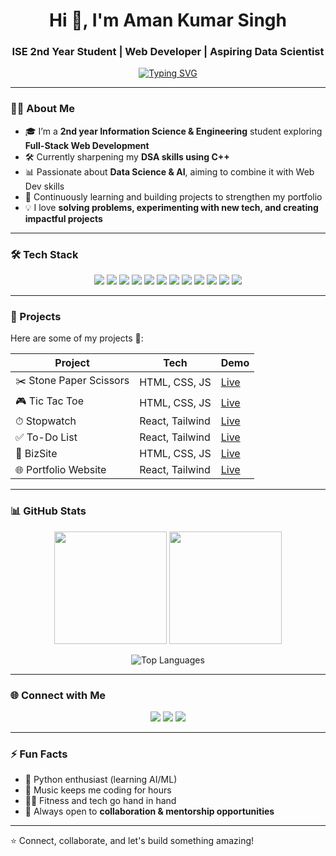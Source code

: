 <h1 align="center">Hi 👋, I'm Aman Kumar Singh</h1>
<h3 align="center">ISE 2nd Year Student | Web Developer | Aspiring Data Scientist</h3>

<p align="center">
  <a href="https://git.io/typing-svg">
    <img src="https://readme-typing-svg.herokuapp.com?font=Fira+Code&weight=500&size=24&pause=1000&color=00F7FF&center=true&vCenter=true&width=600&lines=Full-Stack+Web+Developer;DSA+%26+C%2B%2B+Enthusiast;Aspiring+Data+Scientist;Passionate+about+Building+Projects" alt="Typing SVG" />
  </a>
</p>

---

### 👨‍💻 About Me
- 🎓 I’m a **2nd year Information Science & Engineering** student exploring **Full-Stack Web Development**  
- 🛠️ Currently sharpening my **DSA skills using C++**  
- 📊 Passionate about **Data Science & AI**, aiming to combine it with Web Dev skills  
- 🌱 Continuously learning and building projects to strengthen my portfolio  
- 💡 I love **solving problems, experimenting with new tech, and creating impactful projects**  

---

### 🛠 Tech Stack
<p align="center">
  <img src="https://img.shields.io/badge/C-00599C?style=for-the-badge&logo=c&logoColor=white"/>
  <img src="https://img.shields.io/badge/C++-00599C?style=for-the-badge&logo=c%2B%2B&logoColor=white"/>
  <img src="https://img.shields.io/badge/HTML5-E34F26?style=for-the-badge&logo=html5&logoColor=white"/>
  <img src="https://img.shields.io/badge/CSS3-1572B6?style=for-the-badge&logo=css3&logoColor=white"/>
  <img src="https://img.shields.io/badge/JavaScript-F7DF1E?style=for-the-badge&logo=javascript&logoColor=black"/>
  <img src="https://img.shields.io/badge/React-20232A?style=for-the-badge&logo=react&logoColor=61DAFB"/>
  <img src="https://img.shields.io/badge/TailwindCSS-38B2AC?style=for-the-badge&logo=tailwind-css&logoColor=white"/>
  <img src="https://img.shields.io/badge/Node.js-339933?style=for-the-badge&logo=nodedotjs&logoColor=white"/>
  <img src="https://img.shields.io/badge/Express.js-000000?style=for-the-badge&logo=express&logoColor=white"/>
  <img src="https://img.shields.io/badge/MongoDB-4EA94B?style=for-the-badge&logo=mongodb&logoColor=white"/>
  <img src="https://img.shields.io/badge/Firebase-FFCA28?style=for-the-badge&logo=firebase&logoColor=black"/>
  <img src="https://img.shields.io/badge/Arduino-00979D?style=for-the-badge&logo=arduino&logoColor=white"/>
</p>

---

### 📂 Projects
Here are some of my projects 🚀:

| Project | Tech | Demo |
|---------|------|------|
| ✂️ Stone Paper Scissors | HTML, CSS, JS | [Live](https://stone-paper-scissors-drab.vercel.app/) |
| 🎮 Tic Tac Toe | HTML, CSS, JS | [Live](https://tic-tac-toe-alpha-tawny-74.vercel.app/) |
| ⏱ Stopwatch | React, Tailwind | [Live](https://stop-watch-one-pi.vercel.app/) |
| ✅ To-Do List | React, Tailwind | [Live](https://to-do-list-app-five-jet.vercel.app/) |
| 🏢 BizSite | HTML, CSS, JS | [Live](https://bizsite-snowy.vercel.app/) |
| 🌐 Portfolio Website | React, Tailwind | [Live](https://aman-singhdev.vercel.app/) |

---

### 📊 GitHub Stats
<p align="center">
  <img src="https://github-readme-stats.vercel.app/api?username=AmanSingh007coder&show_icons=true&theme=tokyonight&hide_border=true" height="180" />
  <img src="https://github-readme-streak-stats.herokuapp.com/?user=AmanSingh007coder&theme=tokyonight&hide_border=true" height="180" />
</p>

<p align="center">
  <img src="https://github-readme-stats.vercel.app/api/top-langs/?username=AmanSingh007coder&layout=compact&theme=tokyonight&hide_border=true" alt="Top Languages"/>
</p>

---

### 🌐 Connect with Me
<p align="center">
  <a href="https://www.linkedin.com/in/aman-kumar-singh-be/" target="_blank"><img src="https://img.shields.io/badge/LinkedIn-0A66C2?style=for-the-badge&logo=linkedin&logoColor=white"/></a>
  <a href="https://aman-singhdev.vercel.app/" target="_blank"><img src="https://img.shields.io/badge/Portfolio-000000?style=for-the-badge&logo=vercel&logoColor=white"/></a>
  <a href="mailto:amansinghrajput9005@gmail.com" target="_blank"><img src="https://img.shields.io/badge/Email-D14836?style=for-the-badge&logo=gmail&logoColor=white"/></a>
</p>

---

### ⚡ Fun Facts
- 🐍 Python enthusiast (learning AI/ML)  
- 🎵 Music keeps me coding for hours  
- 🏃‍♂️ Fitness and tech go hand in hand  
- 🤝 Always open to **collaboration & mentorship opportunities**

---

⭐️ Connect, collaborate, and let's build something amazing!  



